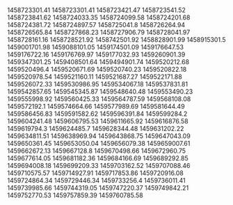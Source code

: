 1458723301.41
1458723301.41
1458723421.47
1458723541.52
1458723841.62
1458724033.35
1458724099.58
1458724201.68
1458724381.72
1458724897.57
1458725041.8
1458726264.94
1458726565.84
1458727868.23
1458727906.79
1458728041.97
1458728161.16
1458728521.92
1458742501.92
1458828901.99
1458915301.5
1459001701.98
1459088101.05
1459174501.09
1459176647.53
1459176722.16
1459176769.97
1459177032.93
1459260901.39
1459347301.25
1459408501.64
1459494901.74
1459520212.68
1459520496.4
1459520671.69
1459520740.23
1459520822.18
1459520978.54
1459521160.11
1459521687.27
1459522171.88
1459526072.33
1459530986.95
1459534067.18
1459537831.81
1459542857.65
1459545345.87
1459548640.48
1459553490.23
1459555998.92
1459560425.33
1459564787.59
1459568108.08
1459572192.1
1459574664.66
1459577989.69
1459581644.49
1459586456.83
1459591582.62
1459596391.84
1459599284.2
1459604241.48
1459606795.53
1459611665.92
1459616876.58
1459619794.3
1459624485.7
1459628344.48
1459631202.22
1459634811.51
1459638969.94
1459643868.75
1459647043.09
1459650361.45
1459653050.04
1459656079.38
1459659007.61
1459662672.13
1459667128.8
1459670498.66
1459672960.75
1459677614.05
1459681182.36
1459684166.69
1459689292.85
1459694008.18
1459699209.33
1459703162.52
1459707088.46
1459710575.57
1459714927.91
1459717853.86
1459720916.08
1459724864.34
1459729446.34
1459733256.4
1459736011.41
1459739985.66
1459744319.05
1459747220.37
1459749842.21
1459752770.53
1459757859.39
1459760785.58
